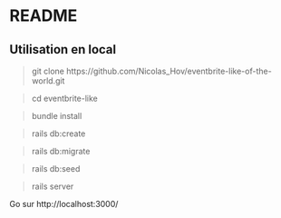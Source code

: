 # README


<h2>Utilisation en local</h2>


> <p>git clone https://github.com/Nicolas_Hov/eventbrite-like-of-the-world.git

> cd eventbrite-like

> bundle install 

> rails db:create

> rails db:migrate

> rails db:seed

> rails server  

Go sur http://localhost:3000/

